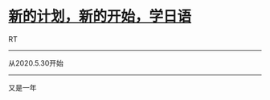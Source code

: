 # [新的计划，新的开始，学日语](https://github.com/yihong0618/gitblog/issues/159)

RT

---

从2020.5.30开始

---

又是一年